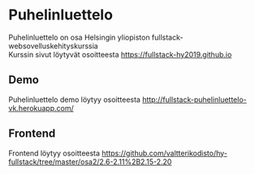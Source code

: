 # Puhelinluettelo
Puhelinluettelo on osa Helsingin yliopiston fullstack-websovelluskehityskurssia<br/>
Kurssin sivut löytyvät osoitteesta https://fullstack-hy2019.github.io
## Demo
Puhelinluettelo demo löytyy osoitteesta http://fullstack-puhelinluettelo-vk.herokuapp.com/
## Frontend
Frontend löytyy osoitteesta https://github.com/valtterikodisto/hy-fullstack/tree/master/osa2/2.6-2.11%2B2.15-2.20